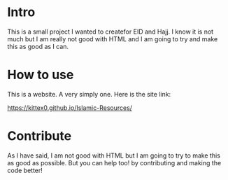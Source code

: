 # Intro
This is a small project I wanted to createfor EID and Hajj. I know it is not much but I am really not good with HTML and I am going to try and make this as good as I can. 

# How to use
This is a website. A very simply one. Here is the site link:

https://kittex0.github.io/Islamic-Resources/

# Contribute
As I have said, I am not good with HTML but I am going to try to make this as good as possible. But you can help too! by contributing and making the code better!
